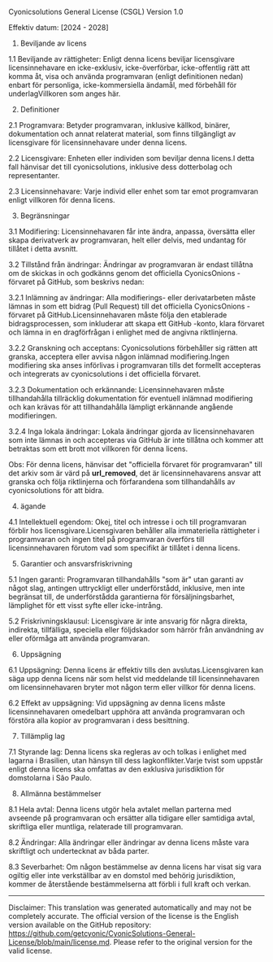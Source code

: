 Cyonicsolutions General License (CSGL)
Version 1.0

Effektiv datum: [2024 - 2028]

1. Beviljande av licens

1.1 Beviljande av rättigheter: Enligt denna licens beviljar licensgivare licensinnehavare en icke-exklusiv, icke-överförbar, icke-offentlig rätt att komma åt, visa och använda programvaran (enligt definitionen nedan) enbart för personliga, icke-kommersiella ändamål, med förbehåll för underlagVillkoren som anges här.

2. Definitioner

2.1 Programvara: Betyder programvaran, inklusive källkod, binärer, dokumentation och annat relaterat material, som finns tillgängligt av licensgivare för licensinnehavare under denna licens.

2.2 Licensgivare: Enheten eller individen som beviljar denna licens.I detta fall hänvisar det till cyonicsolutions, inklusive dess dotterbolag och representanter.

2.3 Licensinnehavare: Varje individ eller enhet som tar emot programvaran enligt villkoren för denna licens.

3. Begränsningar

3.1 Modifiering: Licensinnehavaren får inte ändra, anpassa, översätta eller skapa derivatverk av programvaran, helt eller delvis, med undantag för tillåtet i detta avsnitt.

3.2 Tillstånd från ändringar: Ändringar av programvaran är endast tillåtna om de skickas in och godkänns genom det officiella CyonicsOnions -förvaret på GitHub, som beskrivs nedan:

3.2.1 Inlämning av ändringar: Alla modifierings- eller derivatarbeten måste lämnas in som ett bidrag (Pull Request) till det officiella CyonicsOnions -förvaret på GitHub.Licensinnehavaren måste följa den etablerade bidragsprocessen, som inkluderar att skapa ett GitHub -konto, klara förvaret och lämna in en dragförfrågan i enlighet med de angivna riktlinjerna.

3.2.2 Granskning och acceptans: Cyonicsolutions förbehåller sig rätten att granska, acceptera eller avvisa någon inlämnad modifiering.Ingen modifiering ska anses införlivas i programvaran tills det formellt accepteras och integrerats av cyonicsolutions i det officiella förvaret.

3.2.3 Dokumentation och erkännande: Licensinnehavaren måste tillhandahålla tillräcklig dokumentation för eventuell inlämnad modifiering och kan krävas för att tillhandahålla lämpligt erkännande angående modifieringen.

3.2.4 Inga lokala ändringar: Lokala ändringar gjorda av licensinnehavaren som inte lämnas in och accepteras via GitHub är inte tillåtna och kommer att betraktas som ett brott mot villkoren för denna licens.

Obs: För denna licens, hänvisar det "officiella förvaret för programvaran" till det arkiv som är värd på __url_removed__, det är licensinnehavarens ansvar att granska och följa riktlinjerna och förfarandena som tillhandahålls av cyonicsolutions för att bidra.

4. ägande

4.1 Intellektuell egendom: Okej, titel och intresse i och till programvaran förblir hos licensgivare.Licensgivaren behåller alla immateriella rättigheter i programvaran och ingen titel på programvaran överförs till licensinnehavaren förutom vad som specifikt är tillåtet i denna licens.

5. Garantier och ansvarsfriskrivning

5.1 Ingen garanti: Programvaran tillhandahålls "som är" utan garanti av något slag, antingen uttryckligt eller underförstådd, inklusive, men inte begränsat till, de underförstådda garantierna för försäljningsbarhet, lämplighet för ett visst syfte eller icke-intrång.

5.2 Friskrivningsklausul: Licensgivare är inte ansvarig för några direkta, indirekta, tillfälliga, speciella eller följdskador som härrör från användning av eller oförmåga att använda programvaran.

6. Uppsägning

6.1 Uppsägning: Denna licens är effektiv tills den avslutas.Licensgivaren kan säga upp denna licens när som helst vid meddelande till licensinnehavaren om licensinnehavaren bryter mot någon term eller villkor för denna licens.

6.2 Effekt av uppsägning: Vid uppsägning av denna licens måste licensinnehavaren omedelbart upphöra att använda programvaran och förstöra alla kopior av programvaran i dess besittning.

7. Tillämplig lag

7.1 Styrande lag: Denna licens ska regleras av och tolkas i enlighet med lagarna i Brasilien, utan hänsyn till dess lagkonflikter.Varje tvist som uppstår enligt denna licens ska omfattas av den exklusiva jurisdiktion för domstolarna i São Paulo.

8. Allmänna bestämmelser

8.1 Hela avtal: Denna licens utgör hela avtalet mellan parterna med avseende på programvaran och ersätter alla tidigare eller samtidiga avtal, skriftliga eller muntliga, relaterade till programvaran.

8.2 Ändringar: Alla ändringar eller ändringar av denna licens måste vara skriftligt och undertecknat av båda parter.

8.3 Severbarhet: Om någon bestämmelse av denna licens har visat sig vara ogiltig eller inte verkställbar av en domstol med behörig jurisdiktion, kommer de återstående bestämmelserna att förbli i full kraft och verkan.

---
Disclaimer: This translation was generated automatically and may not be completely accurate. The official version of the license is the English version available on the GitHub repository: https://github.com/getcyonic/CyonicSolutions-General-License/blob/main/license.md. Please refer to the original version for the valid license.